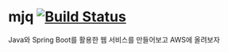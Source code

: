 # mjq [![Build Status](https://travis-ci.org/choish1919/mjq.svg?branch=master)](https://travis-ci.org/choish1919/mjq)
Java와 Spring Boot를 활용한 웹 서비스를 만들어보고 AWS에 올려보자
